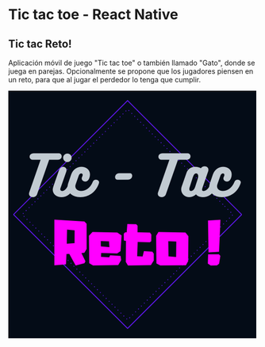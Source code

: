 # Tic tac toe - React Native

## Tic tac Reto!
Aplicación móvil de juego "Tic tac toe" o también llamado "Gato", donde se juega en parejas. Opcionalmente se propone que los jugadores piensen en un reto, para que al jugar el perdedor lo tenga que cumplir.


![Logo](./img/logo.png)
